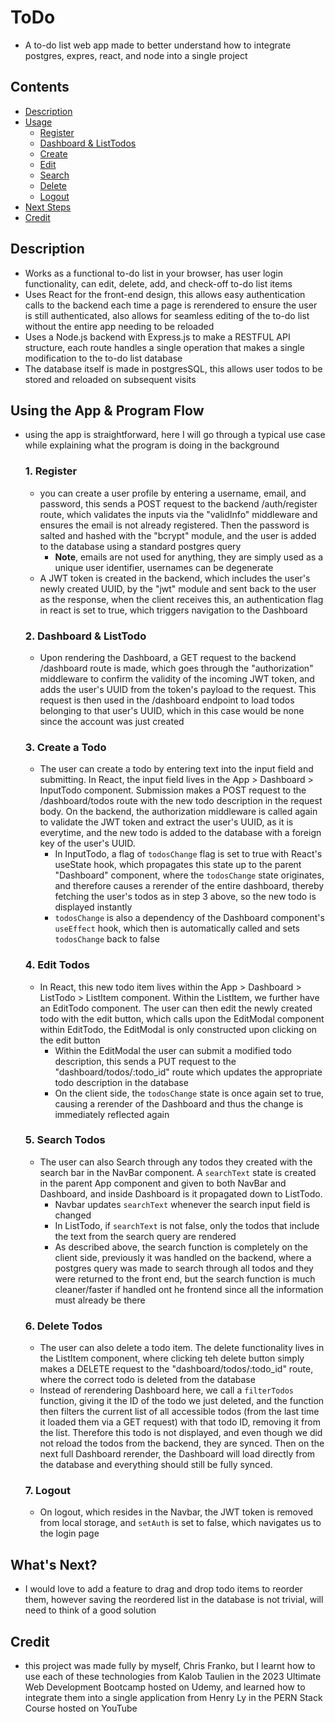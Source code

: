 # ToDo

- A to-do list web app made to better understand how to integrate postgres, expres, react, and node into a single project

## Contents

- [Description](#description)
- [Usage](#using-the-app--program-flow)
    - [Register](#1-register)
    - [Dashboard & ListTodos](#2-dashboard--listtodo)
    - [Create](#3-create-a-todo)
    - [Edit](#4-edit-todos)
    - [Search](#5-search-todos)
    - [Delete](#6-delete-todos)
    - [Logout](#7-logout)
- [Next Steps](#whats-next)
- [Credit](#credit)

## Description

- Works as a functional to-do list in your browser, has user login functionality, can edit, delete, add, and check-off to-do list items
- Uses React for the front-end design, this allows easy authentication calls to the backend each time a page is rerendered to ensure the user is still authenticated, also allows for seamless editing of the to-do list without the entire app needing to be reloaded
- Uses a Node.js backend with Express.js to make a RESTFUL API structure, each route handles a single operation that makes a single modification to the to-do list database
- The database itself is made in postgresSQL, this allows user todos to be stored and reloaded on subsequent visits

## Using the App & Program Flow

- using the app is straightforward, here I will go through a typical use case while explaining what the program is doing in the background

    ### 1. Register
    
    - you can create a user profile by entering a username, email, and password, this sends a POST request to the backend /auth/register route, which validates the inputs via the "validInfo" middleware and ensures the email is not already registered. Then the password is salted and hashed with the "bcrypt" module, and the user is added to the database using a standard postgres query
        - **Note**, emails are not used for anything, they are simply used as a unique user identifier, usernames can be degenerate
    - A JWT token is created in the backend, which includes the user's newly created UUID, by the "jwt" module and sent back to the user as the response, when the client receives this, an authentication flag in react is set to true, which triggers navigation to the Dashboard

    ### 2. Dashboard & ListTodo
    
    - Upon rendering the Dashboard, a GET request to the backend /dashboard route is made, which goes through the "authorization" middleware to confirm the validity of the incoming JWT token, and adds the user's UUID from the token's payload to the request. This request is then used in the /dashboard endpoint to load todos belonging to that user's UUID, which in this case would be none since the account was just created

    ### 3. Create a Todo
    
    - The user can create a todo by entering text into the input field and submitting. In React, the input field lives in the App > Dashboard > InputTodo component. Submission makes a POST request to the /dashboard/todos route with the new todo description in the request body. On the backend, the authorization middleware is called again to validate the JWT token and extract the user's UUID, as it is everytime, and the new todo is added to the database with a foreign key of the user's UUID. 
        - In InputTodo, a flag of `todosChange` flag is set to true with React's useState hook, which propagates this state up to the parent "Dashboard" component, where the `todosChange` state originates, and therefore causes a rerender of the entire dashboard, thereby fetching the user's todos as in step 3 above, so the new todo is displayed instantly
        - `todosChange` is also a dependency of the Dashboard component's `useEffect` hook, which then is automatically called and sets `todosChange` back to false

    ### 4. Edit Todos
    
    - In React, this new todo item lives within the App > Dashboard > ListTodo > ListItem component. Within the ListItem, we further have an EditTodo component. The user can then edit the newly created todo with the edit button, which calls upon the EditModal component within EditTodo, the EditModal is only constructed upon clicking on the edit button
        - Within the EditModal the user can submit a modified todo description, this sends a PUT request to the "dashboard/todos/:todo_id" route which updates the appropriate todo description in the database
        - On the client side, the `todosChange` state is once again set to true, causing a rerender of the Dashboard and thus the change is immediately reflected again

    ### 5. Search Todos
    
    - The user can also Search through any todos they created with the search bar in the NavBar component. A `searchText` state is created in the parent App component and given to both NavBar and Dashboard, and inside Dashboard is it propagated down to ListTodo. 
        - Navbar updates `searchText` whenever the search input field is changed
        - In ListTodo, if `searchText` is not false, only the todos that include the text from the search query are rendered
        - As described above, the search function is completely on the client side, previously it was handled on the backend, where a postgres query was made to search through all todos and they were returned to the front end, but the search function is much cleaner/faster if handled ont he frontend since all the information must already be there 

    ### 6. Delete Todos
    
    - The user can also delete a todo item. The delete functionality lives in the ListItem component, where clicking teh delete button simply makes a DELETE request to the "dashboard/todos/:todo_id" route, where the correct todo is deleted from the database
    - Instead of rerendering Dashboard here, we call a `filterTodos` function, giving it the ID of the todo we just deleted, and the function then filters the current list of all accessible todos (from the last time it loaded them via a GET request) with that todo ID, removing it from the list. Therefore this todo is not displayed, and even though we did not reload the todos from the backend, they are synced. Then on the next full Dashboard rerender, the Dashboard will load directly from the database and everything should still be fully synced. 
    
    ### 7. Logout

    - On logout, which resides in the Navbar, the JWT token is removed from local storage, and `setAuth` is set to false, which navigates us to the login page

## What's Next?

- I would love to add a feature to drag and drop todo items to reorder them, however saving the reordered list in the database is not trivial, will need to think of a good solution

## Credit

- this project was made fully by myself, Chris Franko, but I learnt how to use each of these technologies from Kalob Taulien in the 2023 Ultimate Web Development Bootcamp hosted on Udemy, and learned how to integrate them into a single application from Henry Ly in the PERN Stack Course hosted on YouTube